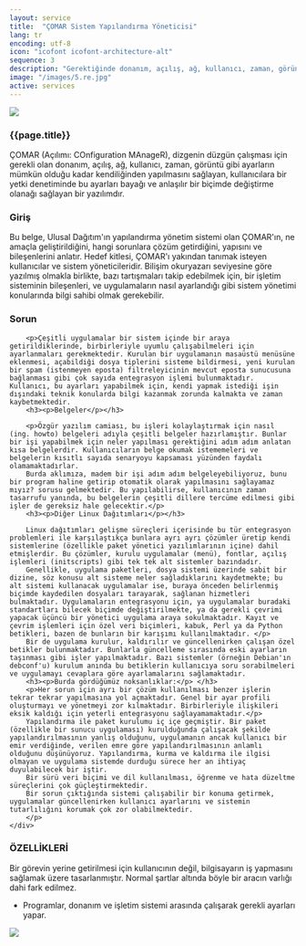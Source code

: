 ```yaml
---
layout: service
title:  "ÇOMAR Sistem Yapılandırma Yöneticisi"
lang: tr
encoding: utf-8
icon: "icofont icofont-architecture-alt"
sequence: 3
description: "Gerektiğinde donanım, açılış, ağ, kullanıcı, zaman, görüntü gibi ayarların mümkün olduğuca kendiliğinden yapılmasını sağlar"
image: "/images/5.re.jpg"
active: services
---
```


<div class='col-xs-12'>
    <img class='img-border' src="{{ '/images/comar-logo.png' }}" />
</div>
<div class='col-lg-6 col-md-6 col-sm-12 col-xs-12'>
    <div class='form-group'>
        <h3 class='sub-title'>
            {{page.title}}
        </h3>
        <p>
        ÇOMAR (Açılımı: COnfiguration MAnageR), dizgenin düzgün çalışması için gerekli olan donanım, açılış, ağ, kullanıcı, zaman, görüntü gibi ayarların mümkün olduğu kadar kendiliğinden yapılmasını sağlayan, kullanıcılara bir yetki denetiminde bu ayarları bayağı ve anlaşılır bir biçimde değiştirme olanağı sağlayan bir yazılımdır.
        <h3><p>Giriş</p></h3>
        <p>Bu belge, Ulusal Dağıtım'ın yapılandırma yönetim sistemi olan ÇOMAR'ın, ne amaçla geliştirildiğini, hangi sorunlara çözüm getirdiğini, yapısını ve bileşenlerini anlatır. Hedef kitlesi, ÇOMAR'ı yakından tanımak isteyen kullanıcılar ve sistem yöneticileridir. Bilişim okuryazarı seviyesine göre yazılmış olmakla birlikte, bazı tartışmaları takip edebilmek için, bir işletim sisteminin bileşenleri, ve uygulamaların nasıl ayarlandığı gibi sistem yönetimi konularında bilgi sahibi olmak gerekebilir. </p>
        <h3>Sorun</h3>

        <p>Çeşitli uygulamalar bir sistem içinde bir araya getirildiklerinde, birbirleriyle uyumlu çalışabilmeleri için ayarlanmaları gerekmektedir. Kurulan bir uygulamanın masaüstü menüsüne eklenmesi, açabildiği dosya tiplerini sisteme bildirmesi, yeni kurulan bir spam (istenmeyen eposta) filtreleyicinin mevcut eposta sunucusuna bağlanması gibi çok sayıda entegrasyon işlemi bulunmaktadır. Kullanıcı, bu ayarları yapabilmek için, kendi yapmak istediği işin dışındaki teknik konularda bilgi kazanmak zorunda kalmakta ve zaman kaybetmektedir. 
        <h3><p>Belgeler</p></h3>

        <p>Özgür yazılım camiası, bu işleri kolaylaştırmak için nasıl (ing. howto) belgeleri adıyla çeşitli belgeler hazırlamıştır. Bunlar bir işi yapabilmek için neler yapılması gerektiğini adım adım anlatan kısa belgelerdir. Kullanıcıların belge okumak istememeleri ve belgelerin kısıtlı sayıda senaryoyu kapsaması yüzünden faydalı olamamaktadırlar. 
        Burda aklımıza, madem bir işi adım adım belgeleyebiliyoruz, bunu bir program haline getirip otomatik olarak yapılmasını sağlayamaz mıyız? sorusu gelmektedir. Bu yapılabilirse, kullanıcının zaman tasarrufu yanında, bu belgelerin çeşitli dillere tercüme edilmesi gibi işler de gereksiz hale gelecektir.</p> 
        <h3><p>Diğer Linux Dağıtımları</p></h3>

        Linux dağıtımları gelişme süreçleri içerisinde bu tür entegrasyon problemleri ile karşılaştıkça bunlara ayrı ayrı çözümler üretip kendi sistemlerine (özellikle paket yönetici yazılımlarının içine) dahil etmişlerdir. Bu çözümler, kurulu uygulamalar (menü), fontlar, açılış işlemleri (initscripts) gibi tek tek alt sistemler bazındadır. 
        Genellikle, uygulama paketleri, dosya sistemi üzerinde sabit bir dizine, söz konusu alt sisteme neler sağladıklarını kaydetmekte; bu alt sistemi kullanacak uygulamalar ise, buraya önceden belirlenmiş biçimde kaydedilen dosyaları tarayarak, sağlanan hizmetleri bulmaktadır. Uygulamaların entegrasyonu için, ya uygulamalar buradaki standartları bilecek biçimde değiştirilmekte, ya da gerekli çevrimi yapacak üçüncü bir yönetici uygulama araya sokulmaktadır. Kayıt ve çevrim işlemleri için özel veri biçimleri, kabuk, Perl ya da Python betikleri, bazen de bunların bir karışımı kullanılmaktadır. </p>
        Bir de uygulama kurulur, kaldırılır ve güncellenirken çalışan özel betikler bulunmaktadır. Bunlarla güncelleme sırasında eski ayarların taşınması gibi işler yapılmaktadır. Bazı sistemler (örneğin Debian'ın debconf'u) kurulum anında bu betiklerin kullanıcıya soru sorabilmeleri ve uygulamayı cevaplara göre ayarlamalarını sağlamaktadır. 
        <h3><p>Burda gördüğümüz noksanlıklar:</p> </h3>
        <p>Her sorun için ayrı bir çözüm kullanılması benzer işlerin tekrar tekrar yapılmasına yol açmaktadır. Genel bir ayar profili oluşturmayı ve yönetmeyi zor kılmaktadır. Birbirleriyle ilişkileri eksik kaldığı için yeterli entegrasyonu sağlayamamaktadır.</p>
        Yapılandırma ile paket kurulumu iç içe geçmiştir. Bir paket (özellikle bir sunucu uygulaması) kurulduğunda çalışacak şekilde yapılandırılmasının yanlış olduğunu, uygulamanın ancak kullanıcı bir emir verdiğinde, verilen emre göre yapılandırılmasının anlamlı olduğunu düşünüyoruz. Yapılandırma, kurma ve kaldırma ile ilgisi olmayan ve uygulama sistemde durduğu sürece her an ihtiyaç duyulabilecek bir iştir.
        Bir sürü veri biçimi ve dil kullanılması, öğrenme ve hata düzeltme süreçlerini çok güçleştirmektedir.
        Bir sorun çıktığında sistemi çalışabilir bir konuma getirmek, uygulamalar güncellenirken kullanıcı ayarlarını ve sistemin tutarlılığını korumak çok zor olabilmektedir.
        </p>  				
    </div>
</div>

<div class='col-lg-6 col-md-6 col-sm-12 col-xs-12 service-content'>    
    <div class="form-group">
        <div class='form-group'>
            <h3 class='sub-title'>
                ÖZELLİKLERİ
            </h3>
            <p>
                Bir görevin yerine getirilmesi için kullanıcının değil, bilgisayarın iş yapmasını sağlamak üzere tasarlanmıştır. Normal şartlar altında böyle bir aracın varlığı dahi fark edilmez.
            </p>
            <ul class='list-unstyled list-primary'>
                <li>
                    <i class="fa fa-check" aria-hidden="true"></i> Programlar, donanım ve işletim sistemi arasında çalışarak gerekli ayarları yapar.
                </li>           
            </ul>
        </div>
    </div>
</div>
<div class='col-xs-12'>
    <img class='img-border' src='{{ page.image }}' />
</div>

<div class='clearfix'></div>
